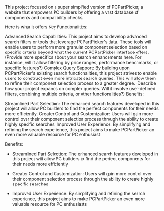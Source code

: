 This project focused on a super simplfied version of PCPartPicker, a website that empowers PC builders by offering a vast database of components and compatibility checks.

Here is what it offers Key Functionalities:

Advanced Search Capabilities: This project aims to develop advanced search filters or tools that leverage PCPartPicker's data. These tools will enable users to perform more granular component selection based on specific criteria beyond what the current PCPartPicker interface offers. (Provide more specifics about your search enhancements here. For instance, will it allow filtering by price ranges, performance benchmarks, or specific features?)
Complex Query Support: By building upon PCPartPicker's existing search functionalities, this project strives to enable users to construct even more intricate search queries. This will allow them to refine their component selection process to a greater degree. (Describe how your project expands on complex queries. Will it involve user-defined filters, combining multiple criteria, or other functionalities?)
Benefits:

Streamlined Part Selection: The enhanced search features developed in this project will allow PC builders to find the perfect components for their needs more efficiently.
Greater Control and Customization: Users will gain more control over their component selection process through the ability to create highly specific searches.
Improved User Experience: By simplifying and refining the search experience, this project aims to make PCPartPicker an even more valuable resource for PC enthusiast


Benefits:

- Streamlined Part Selection: The enhanced search features developed in this project will allow PC builders to find the perfect components for their needs more efficiently

- Greater Control and Customization: Users will gain more control over their component selection process through the ability to create highly specific searches

- Improved User Experience: By simplifying and refining the search experience, this project aims to make PCPartPicker an even more valuable resource for PC enthusiasts
